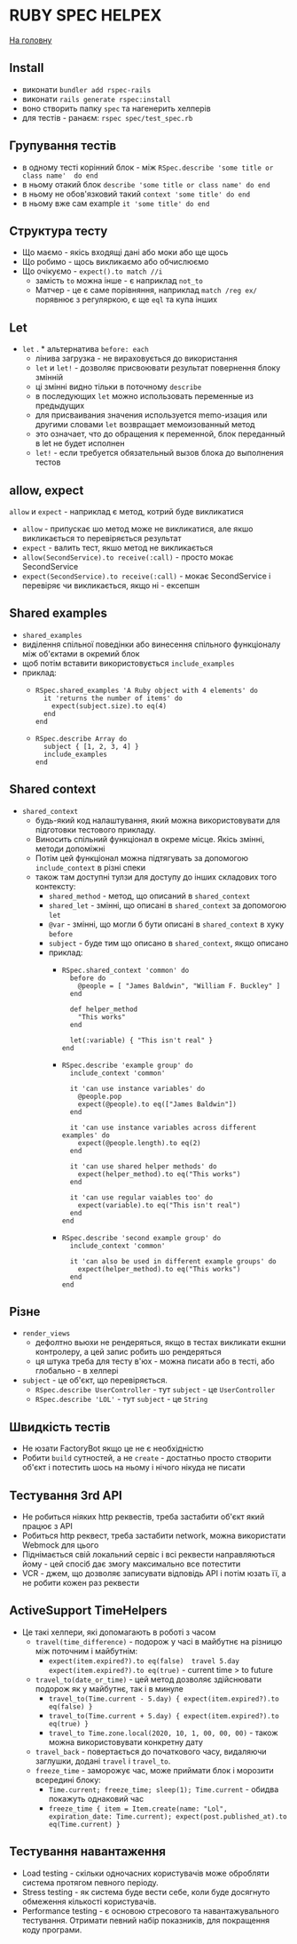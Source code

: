 # RUBY SPEC HELPEX
[На головну](/README.md)

## Install
* виконати `bundler add rspec-rails`
* виконати `rails generate rspec:install`
* воно створить папку `spec` та нагенерить хелперів
* для тестів - ранаєм: `rspec spec/test_spec.rb`

## Групування тестів
* в одному тесті корінний блок - між `RSpec.describe 'some title or class name'  do end`
* в ньому отакий блок `describe 'some title or class name' do end`
* в ньому не обов'язковий такий `context 'some title' do end`
* в ньому вже сам example `it 'some title' do end`

## Структура тесту
* Що маємо - якісь входящі дані або моки або ще щось
* Що робимо - щось викликаємо або обчислюємо
* Що очікуємо - `expect().to match //i`
  * замість `to` можна інше - є наприклад `not_to`
  * Матчер - це є саме порівняння, наприклад `match /reg ex/` порявнює з регуляркою, є ще `eql` та купа інших

## Let
* `let`
.  * альтернатива `before: each`
  * лінива загрузка - не вираховується до використання
  * `let` и `let!` - дозволяє присвоювати результат повернення блоку змінній
  * ці змінні видно тільки в поточному `describe`
  * в последующих `let` можно использовать переменные из предыдущих
  * для присваивания значения используется memo-изация или другими словами `let` возвращает мемоизованный метод
  * это означает, что до обращения к переменной, блок переданный в let не будет исполнен
  * `let!` - если требуется обязательный вызов блока до выполнения тестов

## allow, expect
`allow` и `expect` - наприклад є метод, котрий буде викликатися
  * `allow` - припускає шо метод може не викликатися, але якшо викликається то перевіряється результат
  * `expect` - валить тест, якшо метод не викликається
  * `allow(SecondService).to receive(:call)` - просто мокає SecondService
  * `expect(SecondService).to receive(:call)` - мокає SecondService і перевіряє чи викликається, якщо ні - ексепшн

## Shared examples
* `shared_examples`
* виділення спільної поведінки  або винесення спільного функціоналу між об'єктами в окремий блок
* щоб потім вставити використовується `include_examples`
* приклад:
  *     RSpec.shared_examples 'A Ruby object with 4 elements' do
          it 'returns the number of items' do
            expect(subject.size).to eq(4)
          end
        end
  *     RSpec.describe Array do
          subject { [1, 2, 3, 4] }
          include_examples
        end

## Shared context
* `shared_context`
  * будь-який код налаштування, який можна використовувати для підготовки тестового прикладу.
  * Виносить спільний функціонал в окреме місце. Якісь змінні, методи допоміжні
  * Потім цей функціонал можна підтягувать за допомогою `include_context` в різні спеки
  * також там доступні тулзи для доступу до інших складових того контексту:
    * `shared_method` - метод, що описаний в `shared_context`
    * `shared_let` - змінні, що описані в `shared_context` за допомогою `let`
    * `@var` - змінні, що могли б бути описані в `shared_context` в хуку `before`
    * `subject` - буде тим що описано в `shared_context`, якщо описано
    * приклад:
      *     RSpec.shared_context 'common' do 
              before do
                @people = [ "James Baldwin", "William F. Buckley" ]
              end

              def helper_method
                "This works"
              end

              let(:variable) { "This isn't real" }
            end
      *     RSpec.describe 'example group' do
              include_context 'common'

              it 'can use instance variables' do
                @people.pop
                expect(@people).to eq(["James Baldwin"])
              end

              it 'can use instance variables across different examples' do 
                expect(@people.length).to eq(2)
              end

              it 'can use shared helper methods' do 
                expect(helper_method).to eq("This works")
              end

              it 'can use regular vaiables too' do
                expect(variable).to eq("This isn't real") 
              end 
            end
      *     RSpec.describe 'second example group' do
              include_context 'common'

              it 'can also be used in different example groups' do
                expect(helper_method).to eq("This works")
              end
            end

## Різне
* `render_views`
  * дефолтно вьюхи не рендеряться, якщо в тестах викликати екшни контролеру, а цей запис робить шо рендеряться
  * ця штука треба для тесту в'юх - можна писати або в тесті, або глобально - в хелпері
* `subject` - це об'єкт, що перевіряється.
  * `RSpec.describe UserController` - тут `subject` - це `UserController`
  * `RSpec.describe 'LOL'` - тут `subject` - це `String`

## Швидкість тестів
* Не юзати FactoryBot якщо це не є необхідністю
* Робити `build` сутностей, а не `create` - достатньо просто створити об'єкт і потестить шось на ньому і нічого нікуда не писати

## Тестування 3rd API
* Не робиться ніяких http реквестів, треба застабити об'єкт який працює з API
* Робиться http реквест, треба застабити network, можна використати Webmock для цього
* Піднімається свій локальний сервіс і всі реквести направляються йому - цей спосіб дає змогу максимально все потестити
* VCR - джем, що дозволяє записувати відповідь API і потім юзать її, а не робити кожен раз реквести

## ActiveSupport TimeHelpers
* Це такі хелпери, які допомагають в роботі з часом
  * `travel(time_difference)` - подорож у часі в майбутнє на різницю між поточним і майбутнім:
    * `expect(item.expired?).to eq(false)  travel 5.day  expect(item.expired?).to eq(true)` - current time > to future
  * `travel_to(date_or_time)` - цей метод дозволяє здійснювати подорож як у майбутнє, так і в минуле
    * `travel_to(Time.current - 5.day) { expect(item.expired?).to eq(false) }`
    * `travel_to(Time.current + 5.day) { expect(item.expired?).to eq(true) }`
    * `travel_to Time.zone.local(2020, 10, 1, 00, 00, 00)` - також можна використовувати конкретну дату
  * `travel_back` - повертається до початкового часу, видаляючи заглушки, додані `travel` і `travel_to`.
  * `freeze_time` - заморожує час, може приймати блок і морозити всередині блоку:
    * `Time.current; freeze_time; sleep(1); Time.current` - обидва покажуть однаковий час
    * `freeze_time { item = Item.create(name: "Lol", expiration_date: Time.current); expect(post.published_at).to eq(Time.current) }`

## Тестування навантаження
* Load testing - скільки одночасних користувачів може обробляти система протягом певного періоду.
* Stress testing - як система буде вести себе, коли буде досягнуто обмеження кількості користувачів.
* Performance testing - є основою стресового та навантажувального тестування. Отримати певний набір показників, для покращення коду програми.


